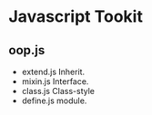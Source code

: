 ﻿Javascript Tookit
==================================================

oop.js
--------------------------------------

* extend.js
  Inherit.
* mixin.js
  Interface.
* class.js
  Class-style
* define.js
  module.
